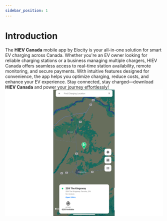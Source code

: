 ```yaml
---
sidebar_position: 1
---
```

# Introduction

The **HIEV Canada** mobile app by Elocity is your all-in-one solution for smart EV charging across Canada. Whether you're an EV owner looking for reliable charging stations or a business managing multiple chargers, HIEV Canada offers seamless access to real-time station availability, remote monitoring, and secure payments. With intuitive features designed for convenience, the app helps you optimize charging, reduce costs, and enhance your EV experience. Stay connected, stay charged—download **HIEV Canada** and power your journey effortlessly!
![App](img/IMG_7071.PNG)